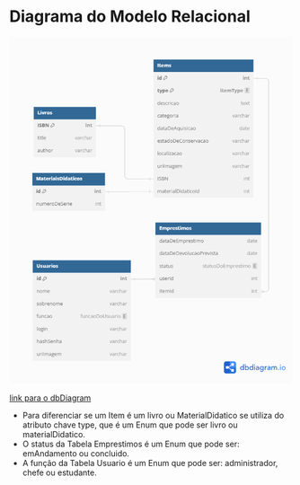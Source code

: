 # Diagrama do Modelo Relacional
![Alt text](DiagramaRelacional.png)

[link para o dbDiagram](https://dbdiagram.io/d/Trab-BD-63370a017b3d2034fff95595)

- Para diferenciar se um Item é um livro ou MaterialDidatico se utiliza do atributo chave type, que é um Enum que pode ser livro ou materialDidatico.
- O status da Tabela Emprestimos é um Enum que pode ser: emAndamento ou concluido.
- A função da Tabela Usuario é um Enum que pode ser: administrador, chefe ou estudante.